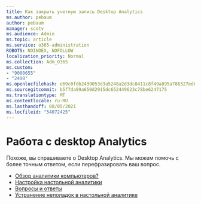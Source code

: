 ```yaml
---
title: Как закрыть учетную запись Desktop Analytics
ms.author: pebaum
author: pebaum
manager: scotv
ms.audience: Admin
ms.topic: article
ms.service: o365-administration
ROBOTS: NOINDEX, NOFOLLOW
localization_priority: Normal
ms.collection: Adm_O365
ms.custom:
- "9000655"
- "2498"
ms.openlocfilehash: e69c0fdb2439053d3a5248a2d3dc8411c8f49a895a786327ed6e1775448751f6
ms.sourcegitcommit: b5f7da89a650d2915dc652449623c78be6247175
ms.translationtype: MT
ms.contentlocale: ru-RU
ms.lasthandoff: 08/05/2021
ms.locfileid: "54072425"
---
```

# <a name="working-with-desktop-analytics"></a>Работа с desktop Analytics

Похоже, вы спрашиваете о Desktop Analytics. Мы можем помочь с более точным ответом, если перефразировать ваш вопрос.

- [Обзор аналитики компьютеров?](https://docs.microsoft.com/configmgr/desktop-analytics/overview)
- [Настройка настольной аналитики](https://docs.microsoft.com/configmgr/desktop-analytics/set-up)
- [Вопросы и ответы](https://docs.microsoft.com/configmgr/desktop-analytics/faq)
- [Устранение неполадок в настольной аналитике](https://docs.microsoft.com/configmgr/desktop-analytics/troubleshooting)